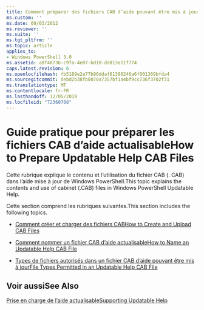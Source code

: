 ```yaml
---
title: Comment préparer des fichiers CAB d’aide pouvant être mis à jour | Microsoft Docs
ms.custom: ''
ms.date: 09/03/2012
ms.reviewer: ''
ms.suite: ''
ms.tgt_pltfrm: ''
ms.topic: article
applies_to:
- Windows PowerShell 3.0
ms.assetid: a8f48736-c9fa-4e07-bd18-dd813e11f774
caps.latest.revision: 6
ms.openlocfilehash: fb5189e2e77b90ddaf61386246a6f001369bfda4
ms.sourcegitcommit: debd2b38fb8070a7357bf1a4bf9cc736f3702f31
ms.translationtype: MT
ms.contentlocale: fr-FR
ms.lasthandoff: 12/05/2019
ms.locfileid: "72360708"
---
```

# <a name="how-to-prepare-updatable-help-cab-files"></a><span data-ttu-id="b9c0e-102">Guide pratique pour préparer les fichiers CAB d’aide actualisable</span><span class="sxs-lookup"><span data-stu-id="b9c0e-102">How to Prepare Updatable Help CAB Files</span></span>

<span data-ttu-id="b9c0e-103">Cette rubrique explique le contenu et l’utilisation du fichier CAB (. CAB) dans l’aide mise à jour de Windows PowerShell.</span><span class="sxs-lookup"><span data-stu-id="b9c0e-103">This topic explains the contents and use of cabinet (.CAB) files in Windows PowerShell Updatable Help.</span></span>

<span data-ttu-id="b9c0e-104">Cette section comprend les rubriques suivantes.</span><span class="sxs-lookup"><span data-stu-id="b9c0e-104">This section includes the following topics.</span></span>

- [<span data-ttu-id="b9c0e-105">Comment créer et charger des fichiers CAB</span><span class="sxs-lookup"><span data-stu-id="b9c0e-105">How to Create and Upload CAB Files</span></span>](./how-to-create-and-upload-cab-files.md)

- [<span data-ttu-id="b9c0e-106">Comment nommer un fichier CAB d’aide actualisable</span><span class="sxs-lookup"><span data-stu-id="b9c0e-106">How to Name an Updatable Help CAB File</span></span>](./how-to-name-an-updatable-help-cab-file.md)

- [<span data-ttu-id="b9c0e-107">Types de fichiers autorisés dans un fichier CAB d’aide pouvant être mis à jour</span><span class="sxs-lookup"><span data-stu-id="b9c0e-107">File Types Permitted in an Updatable Help CAB File</span></span>](./file-types-permitted-in-an-updatable-help-cab-file.md)

## <a name="see-also"></a><span data-ttu-id="b9c0e-108">Voir aussi</span><span class="sxs-lookup"><span data-stu-id="b9c0e-108">See Also</span></span>

[<span data-ttu-id="b9c0e-109">Prise en charge de l’aide actualisable</span><span class="sxs-lookup"><span data-stu-id="b9c0e-109">Supporting Updatable Help</span></span>](./supporting-updatable-help.md)